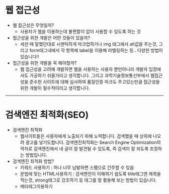 # 웹 접근성 #
- 웹 접근성은 무엇일까?
  - 사용자가 웹을 이용하는데 불편함이 없이 사용할 수 있도록 하는 것
- 접근성을 위한 개발은 어떤 것들이 있을까?
  - 세션 때 말했던대로 시맨틱하게 마크업하거나 img 태그에서 alt값을 주는것, 그리고 form태그내에서 각 항목에 label을 이용해 라벨링하는 등.. 다양한 방법이 있습니다!!
- 접근성을 위한 개발을 꼭 해야할까?
  - 웹 접근성을 고려해 개발하면  웹을 사용하는 사용자 뿐만아니라 개발자 입장에서도 가공하기 쉬울거라고 생각합니다. 그리고 과학기술정보통신부에서 웹접근성을 준수한 사이트에 대해 심사하여 품질인증 마크도 주고있는만큼 접근성을 위한 개발이 필수적이라고 생각합니다. 

----

  # 검색엔진 최적화(SEO) #
  - 검색엔진 최적화
    - 웹사이트들은 사용자에게 노출되기 위해 노력합니다. 검색했을 때 상위에 나오려 광고를 넣기도합니다. 검색엔진최적화는 Search Engine Optimization의 약자로 검색엔진에서 내 글이 잘 발견될 수 있도록, 즉 검색이 잘 되도록 조정하는 방법입니다.
  - 검색엔진 최적화 방법?
    - 키워드 사용하기 : 허나 너무 남발하면 스팸으로 간주할 수 있음
    - 문법에 맞는 HTML사용하기 : 검색엔진이 이해하기 쉽도록 title태그엔 제목을 적는것, strong태그로 강조하기 등 태그를 잘 활용해 보는 방법이 있습니다.
    - 메타태그이용하기

